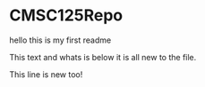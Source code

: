 # CMSC125Repo

hello this is my first readme

This text and whats is below it is all new to the file.

This line is new too!